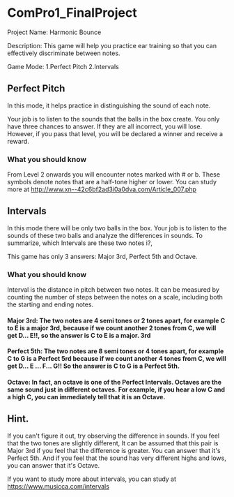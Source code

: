 # ComPro1_FinalProject
Project Name: Harmonic Bounce

Description: This game will help you practice ear training so that you can effectively discriminate between notes.

Game Mode: 1.Perfect Pitch 2.Intervals

## Perfect Pitch
In this mode, it helps practice in distinguishing the sound of each note.

Your job is to listen to the sounds that the balls in the box create. You only have three chances to answer. If they are all incorrect, you will lose. However, if you pass that level, you will be declared a winner and receive a reward.

### What you should know
From Level 2 onwards you will encounter notes marked with # or b.
These symbols denote notes that are a half-tone higher or lower.
You can study more at http://www.xn--42c6bf2ad3i0a0dva.com/Article_007.php


## Intervals
In this mode there will be only two balls in the box. Your job is to listen to the sounds of these two balls and analyze the differences in sounds. To summarize, which Intervals are these two notes i?,

This game has only 3 answers: Major 3rd, Perfect 5th and Octave.

### What you should know
Interval is the distance in pitch between two notes. It can be measured by counting the number of steps between the notes on a scale, including both the starting and ending notes.

#### Major 3rd: The two notes are 4 semi tones or 2 tones apart, for example C to E is a major 3rd, because if we count another 2 tones from C, we will get D... E!!, so the answer is C to E is a major. 3rd

#### Perfect 5th: The two notes are 8 semi tones or 4 tones apart, for example C to G is a Perfect 5rd because if we count another 4 tones from C, we will get D... E ... F... G!! So the answer is C to G is a Perfect 5th.

#### Octave: In fact, an octave is one of the Perfect Intervals. Octaves are the same sound just in different octaves. For example, if you hear a low C and a high C, you can immediately tell that it is an Octave.

## Hint.

If you can't figure it out, try observing the difference in sounds. If you feel that the two tones are slightly different, It can be assumed that this pair is Major 3rd if you feel that the difference is greater. You can answer that it's Perfect 5th. And if you feel that the sound has very different highs and lows, you can answer that it's Octave.

If you want to study more about intervals, you can study at https://www.musicca.com/intervals

